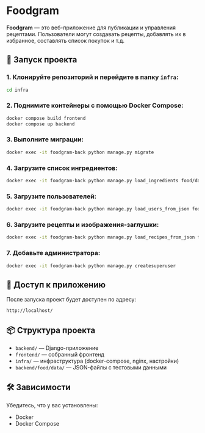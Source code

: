# Foodgram

**Foodgram** — это веб-приложение для публикации и управления рецептами. Пользователи могут создавать рецепты, добавлять их в избранное, составлять список покупок и т.д.

## 🚀 Запуск проекта

### 1. Клонируйте репозиторий и перейдите в папку `infra`:

```bash
cd infra
```

### 2. Поднимите контейнеры с помощью Docker Compose:

```bash
docker compose build frontend
docker compose up backend
```

### 3. Выполните миграции:

```bash
docker exec -it foodgram-back python manage.py migrate
```

### 4. Загрузите список ингредиентов:

```bash
docker exec -it foodgram-back python manage.py load_ingredients food/data/ingredients.json
```

### 5. Загрузите пользователей:

```bash
docker exec -it foodgram-back python manage.py load_users_from_json food/data/users_data.json
```

### 6. Загрузите рецепты и изображения-заглушки:

```bash
docker exec -it foodgram-back python manage.py load_recipes_from_json food/data/recipes_data.json --image food/data/placeholder.jpg
```

### 7. Добавьте администратора:

```bash
docker exec -it foodgram-back python manage.py createsuperuser
```

## 🔗 Доступ к приложению

После запуска проект будет доступен по адресу:

```
http://localhost/
```

## 📦 Структура проекта

- `backend/` — Django-приложение
- `frontend/` — собранный фронтенд
- `infra/` — инфраструктура (docker-compose, nginx, настройки)
- `backend/food/data/` — JSON-файлы с тестовыми данными

## 🛠️ Зависимости

Убедитесь, что у вас установлены:

- Docker
- Docker Compose
